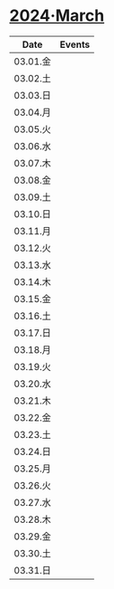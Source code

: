 # [2024·March](https://github.com/bingdu748/calculations-project/issues/3)

Date | Events
:-: | :-
03.01.金 | 
03.02.土 | 
03.03.日 | 
03.04.月 | 
03.05.火 | 
03.06.水 | 
03.07.木 | 
03.08.金 | 
03.09.土 | 
03.10.日 | 
03.11.月 | 
03.12.火 | 
03.13.水 | 
03.14.木 | 
03.15.金 | 
03.16.土 | 
03.17.日 | 
03.18.月 | 
03.19.火 | 
03.20.水 | 
03.21.木 | 
03.22.金 | 
03.23.土 | 
03.24.日 | 
03.25.月 | 
03.26.火 | 
03.27.水 | 
03.28.木 | 
03.29.金 | 
03.30.土 | 
03.31.日 | 